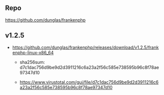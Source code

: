 ## Repo

https://github.com/dunglas/frankenphp

## v1.2.5

- https://github.com/dunglas/frankenphp/releases/download/v1.2.5/frankenphp-linux-x86_64

    - sha256sum: d7c1dac756d9be9d2d3911216c6a23a2f56c585e738595b96c8f78ae97347d10

    - https://www.virustotal.com/gui/file/d7c1dac756d9be9d2d3911216c6a23a2f56c585e738595b96c8f78ae97347d10

